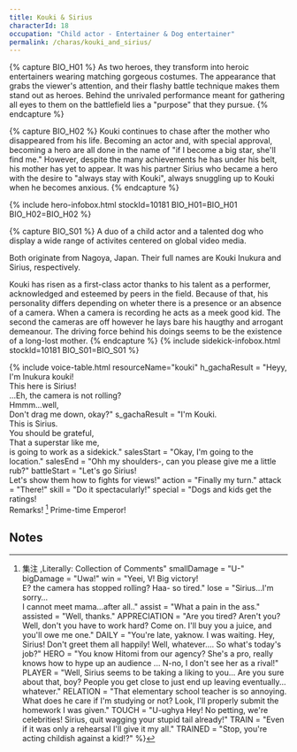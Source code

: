 ```yaml
---
title: Kouki & Sirius
characterId: 18
occupation: "Child actor - Entertainer & Dog entertainer"
permalink: /charas/kouki_and_sirius/
---
```


{% capture BIO_H01 %}
As two heroes, they transform into heroic entertainers wearing matching gorgeous costumes. The appearance that grabs the viewer's attention, and their flashy battle technique makes them stand out as heroes. Behind the unrivaled performance meant for gathering all eyes to them on the battlefield lies a "purpose" that they pursue.
{% endcapture %}

{% capture BIO_H02 %}
Kouki continues to chase after the mother who disappeared from his life. Becoming an actor and, with special approval, becoming a hero are all done in the name of "if I become a big star, she'll find me." However,  despite the many achievements he has under his belt, his mother has yet to appear. It was his partner Sirius who became a hero with the desire to "always stay with Kouki", always snuggling up to Kouki when he becomes anxious.
{% endcapture %}

{% include hero-infobox.html stockId=10181 BIO_H01=BIO_H01 BIO_H02=BIO_H02 %}

{% capture BIO_S01 %}
A duo of a child actor and a talented dog who display a wide range of activites centered on global video media. 

Both originate from Nagoya, Japan. Their full names are Kouki Inukura and Sirius, respectively. 

Kouki has risen as a first-class actor thanks to his talent as a performer, acknowledged and esteemed by peers in the field. Because of that, his personality differs depending on wheter there is a presence or an absence of a camera. When a camera is recording he acts as a meek good kid. The second the cameras are off however he lays bare his haugthy and arrogant demeanour. The driving force behind his doings seems to be the existence of a long-lost mother.
{% endcapture %}
{% include sidekick-infobox.html stockId=10181 BIO_S01=BIO_S01 %}

{% include voice-table.html resourceName="kouki"
h_gachaResult = "Heyy, I'm Inukura kouki!<br>This here is Sirius!<br>...Eh, the camera is not rolling?<br>Hmmm...well,<br>Don't drag me down, okay?"
s_gachaResult = "I'm Kouki.<br>This is Sirius.<br>You should be grateful,<br>That a superstar like me,<br>is going to work as a sidekick."
salesStart = "Okay, I'm going to the location."
salesEnd = "Ohh my shoulders-, can you please give me a little rub?"
battleStart = "Let's go Sirius!<br>Let's show them how to fights for views!"
action = "Finally my turn."
attack = "There!"
skill = "Do it spectacularly!"
special = "Dogs and kids get the ratings!<br>Remarks! [^Kouki1] Prime-time Emperor!

[^Kouki1]: 集注 ,Literally: Collection of Comments"
smallDamage = "U-"
bigDamage = "Uwa!"
win = "Yeei, V! Big victory!<br>E? the camera has stopped rolling? Haa- so tired."
lose = "Sirius…I'm sorry…<br>I cannot meet mama…after all.."
assist = "What a pain in the ass."
assisted = "Well, thanks."
APPRECIATION = "Are you tired?  Aren't you? Well, don't you have to work hard?  Come on.  I'll buy you a juice, and you'll owe me one."
DAILY = "You're late, yaknow. I was waiting. Hey, Sirius!  Don't greet them all happily!  Well, whatever….  So what's today's job?"
HERO = "You know Hitomi from our agency?  She's a pro, really knows how to hype up an audience ... N-no, I don't see her as a rival!"
PLAYER = "Well, Sirius seems to be taking a liking to you...  Are you sure about that, boy?  People you get close to just end up leaving eventually... whatever."
RELATION = "That elementary school teacher is so annoying. What does he care if I'm studying or not? Look, I'll properly submit the homework I was given."
TOUCH = "U-ughya Hey!  No petting, we're celebrities!  Sirius, quit wagging your stupid tail already!"
TRAIN = "Even if it was only a rehearsal I'll give it my all."
TRAINED = "Stop, you're acting childish against a kid!?"
%}

## Notes


